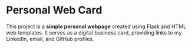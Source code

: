 # Personal Web Card

This project is a **simple personal webpage** created using Flask and HTML web templates. It serves as a digital business card, providing links to my LinkedIn, email, and GitHub profiles.
